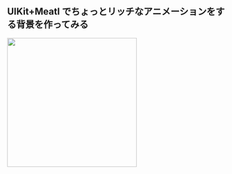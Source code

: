 ## UIKit+Meatl でちょっとリッチなアニメーションをする背景を作ってみる
<img src="https://raw.github.com/wiki/tamai999/ShaderArtView/demo.gif" width="300">
